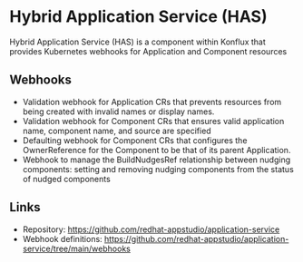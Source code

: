 # Hybrid Application Service (HAS)

Hybrid Application Service (HAS) is a component within Konflux that provides Kubernetes webhooks for Application and Component resources

## Webhooks
- Validation webhook for Application CRs that prevents resources from being created with invalid names or display names.
- Validation webhook for Component CRs that ensures valid application name, component name, and source are specified
- Defaulting webhook for Component CRs that configures the OwnerReference for the Component to be that of its parent Application. 
- Webhook to manage the BuildNudgesRef relationship between nudging components: setting and removing nudging components from the status of nudged components


## Links

- Repository: https://github.com/redhat-appstudio/application-service
- Webhook definitions: https://github.com/redhat-appstudio/application-service/tree/main/webhooks

